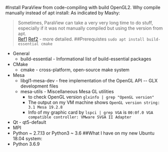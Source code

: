 #Install ParaView from code-compiling with build OpenGL2.
Why compile manually instead of apt install: As indicated by Mashy: 
> Sometimes, ParaView can take a very very long time to do stuff, especially if it was not manually compiled but using the version from apt.  
[Ref1](https://gitlab.kitware.com/paraview/paraview/blob/master/Documentation/dev/build.md)
[Ref2](https://www.paraview.org/Wiki/ParaView:Build_And_Install#Introduction) - more detailed.
##Prerequistes
`sudo apt install build-essential cmake`
* General
   * build-essential - Informational list of build-essential packages
* CMake
   * cmake - cross-platform, open-source make system
* Mesa
   * libgl1-mesa-dev - free implementation of the OpenGL API -- GLX development files
   * mesa-utils - Miscellaneous Mesa GL utilities 
      * to check OpenGL version `glxinfo | grep "OpenGL version"`
      * The output on my VM machine shows `OpenGL version string: 3.1 Mesa 19.2.8`
      * Info of my graphic card by `lspci | grep VGA` is `00:0f.0 VGA compatible controller: VMware SVGA II Adapter`
* Qt - qt5-default
* MPI
* Python ~ 2.7.13 or Python3 ~ 3.6
##What I have on my new Ubuntu 18.04 system:
* Python 3.6.9


